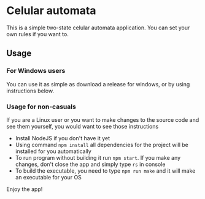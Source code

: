 # Celular automata

This is a simple two-state celular automata application. You can
set your own rules if you want to.

## Usage

### For Windows users

You can use it as simple as download a release for windows, or by 
using instructions below.

### Usage for non-casuals

If you are a Linux user or you want to make changes to the source code
and see them yourself, you would want to see those instructions

- Install NodeJS if you don't have it yet
- Using command `npm install` all dependencies for the project will be
installed for you automatically
- To run program without building it run `npm start`. If you make any 
changes, don't close the app and simply type `rs` in console
- To build the executable, you need to type `npm run make` and it will make
an executable for your OS

Enjoy the app!

